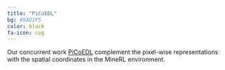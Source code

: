 ```yaml
---
title: "PiCoEDL"
bg: #9AD1F5
color: black
fa-icon: cog
---
```


Our concurrent work [PiCoEDL](https://imatge-upc.github.io/PixelCoordEDL/) complement the pixel-wise representations with the spatial coordinates in the MineRL environment.
